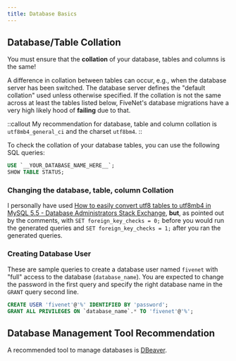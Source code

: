 ```yaml
---
title: Database Basics
---
```


## Database/Table Collation

You must ensure that the **collation** of your database, tables and columns is the same!

A difference in collation between tables can occur, e.g., when the database server has been switched. The database server defines the "default collation" used unless otherwise specified. If the collation is not the same across at least the tables listed below, FiveNet's database migrations have a very high likely hood of **failing** due to that.

::callout
My recommendation for database, table and column collation is `utf8mb4_general_ci` and the charset `utf8bm4`.
::

To check the collation of your database tables, you can use the following SQL queries:

```sql
USE `__YOUR_DATABASE_NAME_HERE__`;
SHOW TABLE STATUS;
```

### Changing the database, table, column Collation

I personally have used [How to easily convert utf8 tables to utf8mb4 in MySQL 5.5 - Database Administrators Stack Exchange](https://dba.stackexchange.com/a/104866), **but**, as pointed out by the comments, with `SET foreign_key_checks = 0;` before you would run the generated queries and `SET foreign_key_checks = 1;` after you ran the generated queries.

### Creating Database User

These are sample queries to create a database user named `fivenet` with "full" access to the database (`database_name`).
You are expected to change the password in the first query and specify the right database name in the `GRANT` query second line.

```sql
CREATE USER 'fivenet'@'%' IDENTIFIED BY 'password';
GRANT ALL PRIVILEGES ON `database_name`.* TO 'fivenet'@'%';
```

## Database Management Tool Recommendation

A recommended tool to manage databases is [DBeaver](https://dbeaver.io/).
